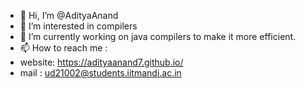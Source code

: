 - 👋 Hi, I’m @AdityaAnand
- 👀 I’m interested in compilers
- 🌱 I’m currently working on java compilers to make it more efficient.
- 📫 How to reach me : 
-  website: https://adityaanand7.github.io/
-  mail : ud21002@students.iitmandi.ac.in

<!---
adityaanand7/adityaanand7 is a ✨ special ✨ repository because its `README.md` (this file) appears on your GitHub profile.
You can click the Preview link to take a look at your changes.
--->
